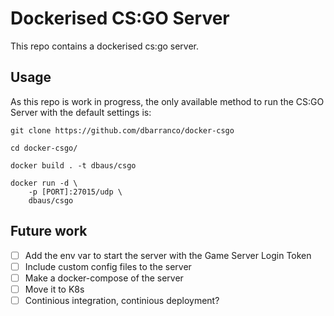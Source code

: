 # Dockerised CS:GO Server

This repo contains a dockerised cs:go server.

## Usage

As this repo is work in progress, the only available method to run the CS:GO Server with the default settings is:


```
git clone https://github.com/dbarranco/docker-csgo

cd docker-csgo/

docker build . -t dbaus/csgo

docker run -d \
    -p [PORT]:27015/udp \
    dbaus/csgo
```

## Future work

- [ ] Add the env var to start the server with the Game Server Login Token
- [ ] Include custom config files to the server
- [ ] Make a docker-compose of the server
- [ ] Move it to K8s
- [ ] Continious integration, continious deployment?
